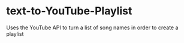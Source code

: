 # text-to-YouTube-Playlist
Uses the YouTube API to turn a list of song names in order to create a playlist
